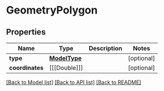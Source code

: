 # GeometryPolygon

## Properties
Name | Type | Description | Notes
------------ | ------------- | ------------- | -------------
**type** | [**ModelType**](ModelType.md) |  | [optional] 
**coordinates** | [[[Double]]] |  | [optional] 

[[Back to Model list]](../README.md#documentation-for-models) [[Back to API list]](../README.md#documentation-for-api-endpoints) [[Back to README]](../README.md)


